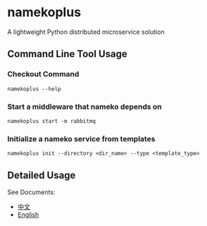 # namekoplus

A lightweight Python distributed microservice solution

## Command Line Tool Usage

### Checkout Command

```shell
namekoplus --help
```

### Start a middleware that nameko depends on

```shell
namekoplus start -m rabbitmq
```

### Initialize a nameko service from templates

```shell
namekoplus init --directory <dir_name> --type <template_type>
```


## Detailed Usage

See Documents: 

- [中文](https://doc.bearcatlog.com/)
- [English](https://legendary-sopapillas-e2626d.netlify.app/)